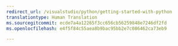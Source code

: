 ```yaml
---
redirect_url: /visualstudio/python/getting-started-with-python
translationtype: Human Translation
ms.sourcegitcommit: ecde7a4a12265f3cc656cb56259848e7246df2fd
ms.openlocfilehash: e4f5f84c55aea8b9bac95bb2e7c086462ca73eb9

---
```



<!--HONumber=Feb17_HO4-->


